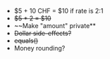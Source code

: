 - $5 + 10 CHF = $10 if rate is 2:1
- ~~$5 * 2 = $10~~
- ~~Make "amount" private**
- ~~Dollar side-effects?~~
- ~~equals()~~
- Money rounding?